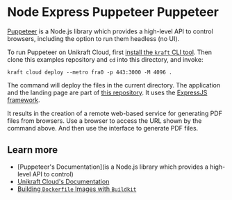 # Node Express Puppeteer Puppeteer

[Puppeteer](https://pptr.dev/) is a Node.js library which provides a high-level API to control browsers, including the option to run them headless (no UI).

To run Puppeteer on Unikraft Cloud, first [install the `kraft` CLI tool](https://unikraft.org/docs/cli).
Then clone this examples repository and `cd` into this directory, and invoke:

```console
kraft cloud deploy --metro fra0 -p 443:3000 -M 4096 .
```

The command will deploy the files in the current directory.
The application and the landing page are part of [this repository](https://github.com/christopher-talke/node-express-puppeteer-pdf-example).
It uses the [ExpressJS framework](https://expressjs.com/).

It results in the creation of a remote web-based service for generating PDF files from browsers.
Use a browser to access the URL shown by the command above.
And then use the interface to generate PDF files.

## Learn more

- [Puppeteer's Documentation](is a Node.js library which provides a high-level API to control)
- [Unikraft Cloud's Documentation](https://unikraft.cloud/docs/)
- [Building `Dockerfile` Images with `Buildkit`](https://unikraft.org/guides/building-dockerfile-images-with-buildkit)
